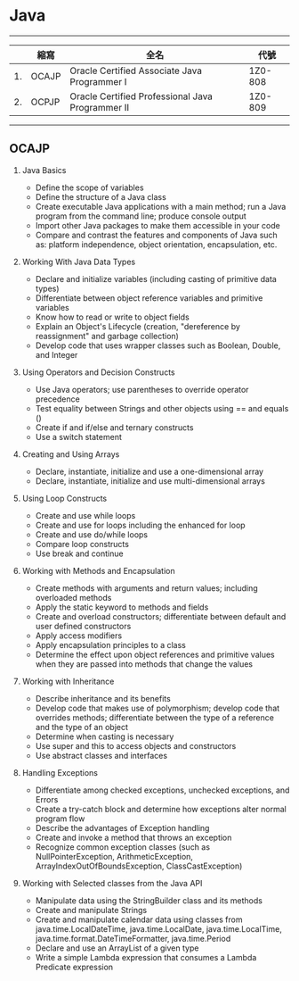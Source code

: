 # Java
---
|  | 縮寫 | 全名 | 代號 |
| -------- | -------- | -------- | -------- | 
| 1. | OCAJP | Oracle Certified Associate Java Programmer I| 1Z0-808 |
| 2. | OCPJP | Oracle Certified Professional Java Programmer II | 1Z0-809 |
---
## OCAJP
1. Java Basics
    * Define the scope of variables 
    * Define the structure of a Java class
    * Create executable Java applications with a main method; run a Java program from the command line; produce console output
    * Import other Java packages to make them accessible in your code
    * Compare and contrast the features and components of Java such as: platform independence, object orientation, encapsulation, etc.

2. Working With Java Data Types 
    * Declare and initialize variables (including casting of primitive data types)
    * Differentiate between object reference variables and primitive variables
    * Know how to read or write to object fields
    * Explain an Object's Lifecycle (creation, "dereference by reassignment" and garbage collection)
    * Develop code that uses wrapper classes such as Boolean, Double, and Integer  

3. Using Operators and Decision Constructs
    * Use Java operators; use parentheses to override operator precedence
    * Test equality between Strings and other objects using == and equals ()
    * Create if and if/else and ternary constructs 
    * Use a switch statement 

4. Creating and Using Arrays 
    * Declare, instantiate, initialize and use a one-dimensional array
    * Declare, instantiate, initialize and use multi-dimensional arrays

5. Using Loop Constructs 
    * Create and use while loops
    * Create and use for loops including the enhanced for loop
    * Create and use do/while loops
    * Compare loop constructs
    * Use break and continue  

6. Working with Methods and Encapsulation 
    * Create methods with arguments and return values; including overloaded methods
    * Apply the static keyword to methods and fields  
    * Create and overload constructors; differentiate between default and user defined constructors
    * Apply access modifiers
    * Apply encapsulation principles to a class
    * Determine the effect upon object references and primitive values when they are passed  into methods that change the values

7. Working with Inheritance 
    * Describe inheritance and its benefits
    * Develop code that makes use of polymorphism; develop code that overrides methods;  differentiate between the type of a reference and the type of an object
    * Determine when casting is necessary
    * Use super and this to access objects and constructors
    * Use abstract classes and interfaces

8. Handling Exceptions 
    * Differentiate among checked exceptions, unchecked exceptions, and Errors
    * Create a try-catch block and determine how exceptions alter normal program flow
    * Describe the advantages of Exception handling 
    * Create and invoke a method that throws an exception
    * Recognize common exception classes (such as NullPointerException, ArithmeticException, ArrayIndexOutOfBoundsException, ClassCastException)

9. Working with Selected classes from the Java API 
    *    Manipulate data using the StringBuilder class and its methods
    *    Create and manipulate Strings
    *    Create and manipulate calendar data using classes from java.time.LocalDateTime,  java.time.LocalDate, java.time.LocalTime, java.time.format.DateTimeFormatter, java.time.Period
    *    Declare and use an ArrayList of a given type 
    *    Write a simple Lambda expression that consumes a Lambda Predicate expression